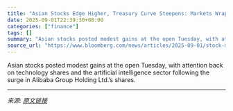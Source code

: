 ```yaml
---
title: "Asian Stocks Edge Higher, Treasury Curve Steepens: Markets Wrap"
date: 2025-09-01T22:39:30+08:00
categories: ["finance"]
tags: []
summary: "Asian stocks posted modest gains at the open Tuesday, with attention back on technology shares and the artificial intelligence sector following the surge in Alibaba Group Holding Ltd.’s shares."
source_url: "https://www.bloomberg.com/news/articles/2025-09-01/stock-market-today-dow-s-p-live-updates"
---
```


Asian stocks posted modest gains at the open Tuesday, with attention back on technology shares and the artificial intelligence sector following the surge in Alibaba Group Holding Ltd.’s shares.

---

*来源: [原文链接](https://www.bloomberg.com/news/articles/2025-09-01/stock-market-today-dow-s-p-live-updates)*
